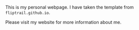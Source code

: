 This is my personal webpage. I have taken the template from `fliptrail.github.io`.

Please visit my website for more information about me.
